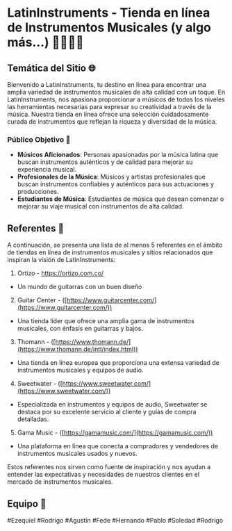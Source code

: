 # LatinInstruments - Tienda en línea de Instrumentos Musicales (y algo más…) 🎺🎸🎻🎶

## **Temática del Sitio 🌐**

Bienvenido a LatinInstruments, tu destino en línea para encontrar una amplia variedad de instrumentos musicales de alta calidad con un toque. En LatinInstruments, nos apasiona proporcionar a músicos de todos los niveles las herramientas necesarias para expresar su creatividad a través de la música. Nuestra tienda en línea ofrece una selección cuidadosamente curada de instrumentos que reflejan la riqueza y diversidad de la música.

### **Público Objetivo 📌**

- **Músicos Aficionados**: Personas apasionadas por la música latina que buscan instrumentos auténticos y de calidad para mejorar su experiencia musical.
- **Profesionales de la Música**: Músicos y artistas profesionales que buscan instrumentos confiables y auténticos para sus actuaciones y producciones.
- **Estudiantes de Música**: Estudiantes de música que desean comenzar o mejorar su viaje musical con instrumentos de alta calidad.

## **Referentes 📝**

A continuación, se presenta una lista de al menos 5 referentes en el ámbito de tiendas en línea de instrumentos musicales y sitios relacionados que inspiran la visión de LatinInstruments:


1. Ortizo - https://ortizo.com.co/
- Un mundo de guitarras con un buen diseño 
2. Guitar Center - ([https://www.guitarcenter.com/](https://www.guitarcenter.com/))
- Una tienda líder que ofrece una amplia gama de instrumentos musicales, con énfasis en guitarras y bajos.
3. Thomann - ([https://www.thomann.de/](https://www.thomann.de/intl/index.html))
- Una tienda en línea europea que proporciona una extensa variedad de instrumentos musicales y equipos de audio.
4. Sweetwater - ([https://www.sweetwater.com/](https://www.sweetwater.com/))
- Especializada en instrumentos y equipos de audio, Sweetwater se destaca por su excelente servicio al cliente y guías de compra detalladas.
5. Gama Music - ([https://gamamusic.com/](https://gamamusic.com/))
- Una plataforma en línea que conecta a compradores y vendedores de instrumentos musicales usados y nuevos.

Estos referentes nos sirven como fuente de inspiración y nos ayudan a entender las expectativas y necesidades de nuestros clientes en el mercado de instrumentos musicales.


## **Equipo 📝**

#Ezequiel
#Rodrigo
#Agustin
#Fede
#Hernando
#Pablo
#Soledad
#Rodrigo